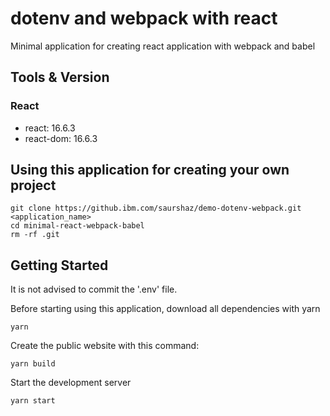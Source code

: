 # dotenv and webpack with react

Minimal application for creating react application with webpack and babel

## Tools & Version

### React

* react: 16.6.3
* react-dom: 16.6.3


## Using this application for creating your own project

```
git clone https://github.ibm.com/saurshaz/demo-dotenv-webpack.git <application_name>
cd minimal-react-webpack-babel
rm -rf .git
```

## Getting Started


It is not advised to commit the '.env' file.

Before starting using this application, download all dependencies with yarn

```
yarn
```

Create the public website with this command:

```
yarn build
```

Start the development server 

```
yarn start
```

